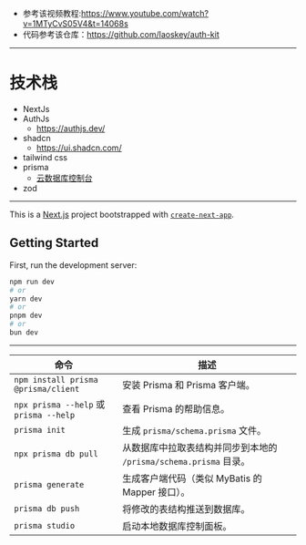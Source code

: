 * 参考该视频教程:https://www.youtube.com/watch?v=1MTyCvS05V4&t=14068s
* 代码参考该仓库：https://github.com/laoskey/auth-kit

***
# 技术栈
* NextJs
* AuthJs
  * https://authjs.dev/
* shadcn
  * https://ui.shadcn.com/
* tailwind css
* prisma 
  * [云数据库控制台](https://console.prisma.io/clzv105gd001ozckb4i5vbfyx/overview)
* zod

***
This is a [Next.js](https://nextjs.org) project bootstrapped with [`create-next-app`](https://nextjs.org/docs/app/api-reference/cli/create-next-app).

## Getting Started

First, run the development server:

```bash
npm run dev
# or
yarn dev
# or
pnpm dev
# or
bun dev
```
***

| **命令**                   | **描述**                                                                 |
|----------------------------|---------------------------------------------------------------------------|
| `npm install prisma @prisma/client` | 安装 Prisma 和 Prisma 客户端。                                       |
| `npx prisma --help` 或 `prisma --help` | 查看 Prisma 的帮助信息。                                               |
| `prisma init`              | 生成 `prisma/schema.prisma` 文件。                                       |
| `npx prisma db pull`       | 从数据库中拉取表结构并同步到本地的 `/prisma/schema.prisma` 目录。            |
| `prisma generate`          | 生成客户端代码（类似 MyBatis 的 Mapper 接口）。                          |
| `prisma db push`           | 将修改的表结构推送到数据库。                                               |
| `prisma studio`            | 启动本地数据库控制面板。                                                  |
